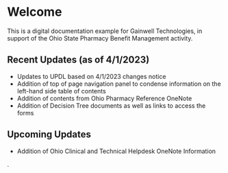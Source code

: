 # Welcome

This is a digital documentation example for Gainwell Technologies, in support of the Ohio State Pharmacy Benefit Management activity.

## Recent Updates (as of 4/1/2023)

- Updates to UPDL based on 4/1/2023 changes notice
- Addition of top of page navigation panel to condense information on the left-hand side table of contents
- Addition of contents from Ohio Pharmacy Reference OneNote
- Addition of Decision Tree documents as well as links to access the forms

## Upcoming Updates

- Addition of Ohio Clinical and Technical Helpdesk OneNote Information

.
